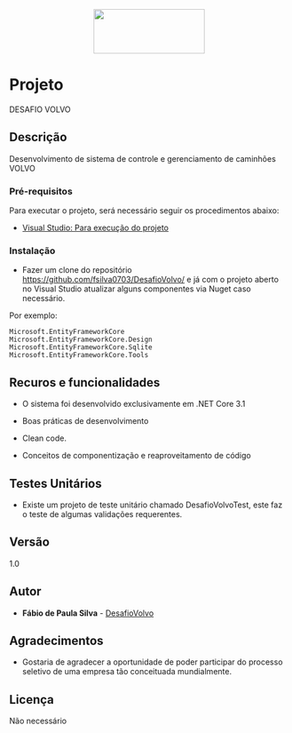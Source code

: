 <center><img src="https://w7.pngwing.com/pngs/270/472/png-transparent-ab-volvo-volvo-trucks-volvo-fh-volvo-fm-car-ab-volvo-truck-logo-car.png" width="200" height="80"></center>

# Projeto

DESAFIO VOLVO

## Descrição

Desenvolvimento de sistema de controle e gerenciamento de caminhões VOLVO

### Pré-requisitos

Para executar o projeto, será necessário seguir os procedimentos abaixo:

- [Visual Studio: Para execução do projeto](https://visualstudio.microsoft.com/pt-br/vs/community/)

### Instalação

- Fazer um clone do repositório https://github.com/fsilva0703/DesafioVolvo/ e já com o projeto aberto no Visual Studio atualizar alguns componentes via Nuget caso necessário.

Por exemplo:

```
Microsoft.EntityFrameworkCore
Microsoft.EntityFrameworkCore.Design
Microsoft.EntityFrameworkCore.Sqlite
Microsoft.EntityFrameworkCore.Tools
```

## Recuros e funcionalidades

- O sistema foi desenvolvido exclusivamente em .NET Core 3.1

- Boas práticas de desenvolvimento

- Clean code.

- Conceitos de componentização e reaproveitamento de código


## Testes Unitários

- Existe um projeto de teste unitário chamado DesafioVolvoTest, este faz o teste de algumas validações requerentes.
  

## Versão

1.0

## Autor

* **Fábio de Paula Silva** - [DesafioVolvo](https://github.com/fsilva0703/DesafioVolvo)

## Agradecimentos

- Gostaria de agradecer a oportunidade de poder participar do processo seletivo de uma empresa tão conceituada mundialmente.

## Licença

Não necessário

